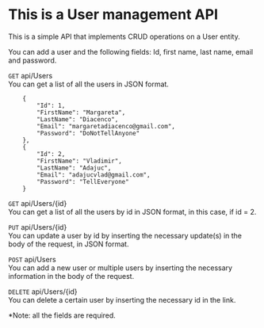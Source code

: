 # This is a User management API

This is a simple API that implements CRUD operations on a User entity.

You can add a user and the following fields: Id, first name, last name, email and password.

`GET` api/Users <br>
You can get a list of all the users in JSON format.
```
    {
        "Id": 1,
        "FirstName": "Margareta",
        "LastName": "Diacenco",
        "Email": "margaretadiacenco@gmail.com",
        "Password": "DoNotTellAnyone"
    },
    {
        "Id": 2,
        "FirstName": "Vladimir",
        "LastName": "Adajuc",
        "Email": "adajucvlad@gmail.com",
        "Password": "TellEveryone"
    }
```
`GET` api/Users/{id} <br>
You can get a list of all the users by id in JSON format, in this case, if id = 2.

`PUT` api/Users/{id} <br>
You can update a user by id by inserting the necessary update(s) in the body of the request, in JSON format.

`POST` api/Users <br>
You can add a new user or multiple users by inserting the necessary information in the body of the request.

`DELETE` api/Users/{id} <br>
You can delete a certain user by inserting the necessary id in the link.

*Note: all the fields are required.
